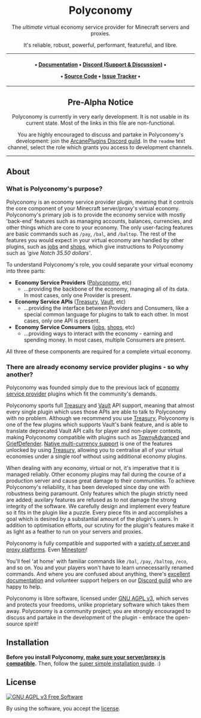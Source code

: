<div align="center">

# Polyconomy

The *ultimate* virtual economy service provider for Minecraft servers and proxies.

It's reliable, robust, powerful, performant, featureful, and libre.

***

<h4 id="quick-links">

• [Documentation]()
• [Discord (Support & Discussion)]()
•

• [Source Code]()
• [Issue Tracker]()
• 

</h4>

***

## Pre-Alpha Notice

Polyconomy is currently in very early development. It is not usable in its current state. Most of the links in this file are non-functional.

You are highly encouraged to discuss and partake in Polyconomy's development: join the [ArcanePlugins Discord guild](https://discord.gg/HqZwdcJ). In the `readme` text channel, select the role which grants you access to development channels.

</div>

***

## About

### What is Polyconomy's purpose?

Polyconomy is an economy service provider plugin, meaning that it controls the core component of your Minecraft server/proxy's virtual economy. Polyconomy's primary job is to provide the economy service with mostly 'back-end' features such as managing accounts, balances, currencies, and other things which are core to your economy. The only user-facing features are basic commands such as `/pay`, `/bal`, and `/baltop`. The rest of the features you would expect in your virtual economy are handled by other plugins, such as [jobs]() and [shops](), which give instructions to Polyconomy such as *'give Notch 35.50 dollars'*.

To understand Polyconomy's role, you could separate your virtual economy into three parts:

- **Economy Service Providers** ([Polyconomy](), etc)
  - ...providing the backbone of the economy, managing all of its data. In most cases, only one Provider is present.
- **Economy Service APIs** ([Treasury](), [Vault](), etc)
  - ...providing the interface between Providers and Consumers, like a special common language for plugins to talk to each other. In most cases, only one API is present.
- **Economy Service Consumers** ([jobs](), [shops](), etc)
  - ...providing ways to interact with the economy - earning and spending money. In most cases, multiple Consumers are present.

All three of these components are required for a complete virtual economy.

### There are already economy service provider plugins - so why another?

Polyconomy was founded simply due to the previous lack of [economy service provider]() plugins which fit the community's demands.

Polyconomy sports full [Treasury]() and [Vault]() API support, meaning that almost every single plugin which uses those APIs are able to talk to Polyconomy with no problem. Although we recommend you use [Treasury](), Polyconomy is one of the few plugins which supports Vault's bank feature, and is able to translate deprecated Vault API calls for player and non-player contexts, making Polyconomy compatible with plugins such as [TownyAdvanced]() and [GriefDefender](). [Native multi-currency support]() is one of the features unlocked by using [Treasury](), allowing you to centralise all of your virtual economies under a single roof without using additional economy plugins.

When dealing with any economy, virtual or not, it's imperative that it is managed reliably. Other economy plugins may fail during the course of a production server and cause great damage to their communities. To achieve Polyconomy's reliability, it has been developed since day one with robustness being paramount. Only features which the plugin strictly need are added; auxilary features are refused as to not damage the strong integrity of the software. We carefully design and implement every feature so it fits in the plugin like a puzzle. Every piece fits in and accomplishes a goal which is desired by a substantial amount of the plugin's users. In addition to optimisation efforts, our scrutiny for the plugin's features make it as light as a feather to run on your servers and proxies.

Polyconomy is fully compatible and supported with a [variety of server and proxy platforms](). Even [Minestom]()!

You'll feel 'at home' with familiar commands like `/bal`, `/pay`, `/baltop`, `/eco`, and so on. You and your players won't have to learn unnecessarily renamed commands. And where you are confused about anything, there's [excellent documentation]() and volunteer support helpers on our [Discord guild]() who are happy to help.

Polyconomy is libre software, licensed under [GNU AGPL v3](LICENSE.md), which serves and protects your freedoms, unlike proprietary software which takes them away. Polyconomy is a community project; you are strongly encouraged to discuss and partake in the development of the plugin - embrace the open-source spirit!

## Installation

**Before you install Polyconomy, [make sure your server/proxy is compatible]().**
Then, follow the [super simple installation guide](). :)

## License

[![GNU AGPL v3 Free Software](https://www.gnu.org/graphics/agplv3-88x31.png)](https://www.gnu.org/licenses/agpl-3.0.html)

By using the software, you accept the [license](LICENSE.md).
